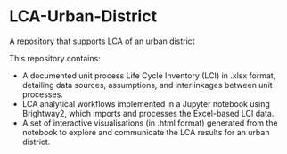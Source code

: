 # LCA-Urban-District
A repository that supports LCA of an urban district

This repository contains:
- A documented unit process Life Cycle Inventory (LCI) in .xlsx format, detailing data sources, assumptions, and interlinkages between unit processes.
- LCA analytical workflows implemented in a Jupyter notebook using Brightway2, which imports and processes the Excel-based LCI data.
- A set of interactive visualisations (in .html format) generated from the notebook to explore and communicate the LCA results for an urban district.
